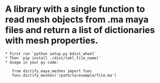 # A library with a single function to read mesh objects from .ma maya files and return a list of dictionaries with mesh properties.
    * First run `python setup.py bdist_wheel`
    * Then `pip install ./dist/(whl_file_name)`
    * Usage in your py code:
    
       from dictify_maya_meshes import func
       func.dictify_meshes('/path/to/example/file.ma')

